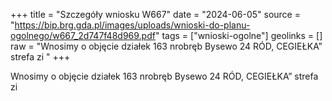 +++
title = "Szczegóły wniosku W667"
date = "2024-06-05"
source = "https://bip.brg.gda.pl/images/uploads/wnioski-do-planu-ogolnego/w667_2d747f48d969.pdf"
tags = ["wnioski-ogolne"]
geolinks = []
raw = "Wnosimy o objęcie działek 163 nrobręb Bysewo 24 RÓD, CEGIEŁKA” strefa zi "
+++

Wnosimy o objęcie działek 163 nrobręb Bysewo 24 RÓD, CEGIEŁKA” strefa zi



